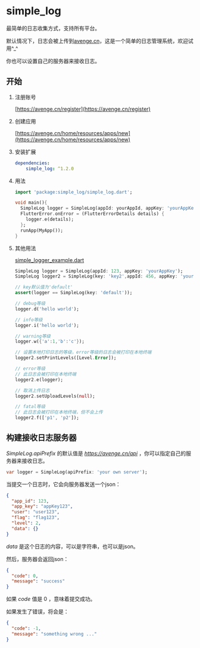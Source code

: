 # simple_log

最简单的日志收集方式，支持所有平台。

默认情况下，日志会被上传到[avenge.cn](https://avenge.cn)，这是一个简单的日志管理系统，欢迎试用^_^

你也可以设置自己的服务器来接收日志。

## 开始

1. 注册账号

   [https://avenge.cn/register](https://avenge.cn/register)
2. 创建应用

   [https://avenge.cn/home/resources/apps/new](https://avenge.cn/home/resources/apps/new)
   
3. 安装扩展
   ```yaml
   dependencies:
       simple_log: ^1.2.0
   ```
4. 用法
   ```dart
   import 'package:simple_log/simple_log.dart';

   void main(){
     SimpleLog logger = SimpleLog(appId: yourAppId, appKey: 'yourAppKey');
     FlutterError.onError = (FlutterErrorDetails details) {
       logger.e(details);
     };
     runApp(MyApp());
   }
    ```
5. 其他用法

   [simple_logger_example.dart](example/simple_logger_example.dart)
    ```dart
   SimpleLog logger = SimpleLog(appId: 123, appKey: 'yourAppKey');
   SimpleLog logger2 = SimpleLog(key: 'key2',appId: 456, appKey: 'yourAppKey2');
   
   // key默认值为'default'
   assert(logger == SimpleLog(key: 'default'));
   
   // debug等级
   logger.d('hello world');
   
   // info等级 
   logger.i('hello world');
   
   // warning等级 
   logger.w({'a':1,'b':'c'}); 
   
   // 设置本地打印日志的等级，error等级的日志会被打印在本地终端
   logger2.setPrintLevels([Level.Error]);
   
   // error等级
   // 此日志会被打印在本地终端
   logger2.e(logger); 
   
   // 取消上传日志
   logger2.setUploadLevels(null);
   
   // fatal等级
   // 此日志会被打印在本地终端，但不会上传
   logger2.f(['p1', 'p2']); 
    ```
   
## 构建接收日志服务器

  
*SimpleLog.apiPrefix* 的默认值是 *https://avenge.cn/api* ，你可以指定自己的服务器来接收日志。
```dart
var logger = SimpleLog(apiPrefix: 'your own server');
```
  
当提交一个日志时，它会向服务器发送一个json：
```json
{
  "app_id": 123,
  "app_key": "appKey123",
  "user": "user123",
  "flag": "flag123",
  "level": 2,
  "data": {}
}
```
*data* 是这个日志的内容，可以是字符串，也可以是json。
  
然后，服务器会返回json：
```json
{
  "code": 0,
  "message": "success"
}
```
如果 *code* 值是 0 ，意味着提交成功。

如果发生了错误，将会是：
```json
{
  "code": -1,
  "message": "something wrong ..."
}
```

